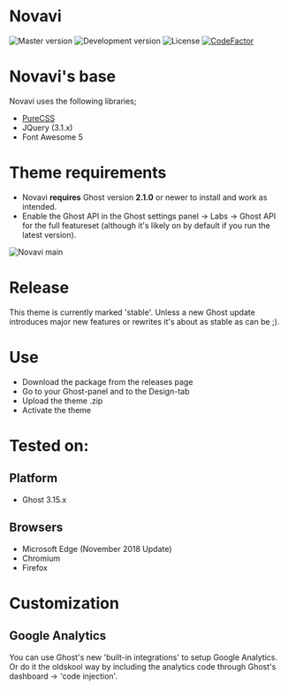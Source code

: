 # Novavi

![Master version](https://img.shields.io/github/package-json/v/pixelateddeveloper/novavi/master?style=flat-square)
![Development version](https://img.shields.io/github/package-json/v/pixelateddeveloper/novavi/dev?style=flat-square)
![License](https://img.shields.io/github/license/pixelateddeveloper/novavi?style=flat-square)
[![CodeFactor](https://www.codefactor.io/repository/github/pixelateddeveloper/novavi/badge)](https://www.codefactor.io/repository/github/pixelateddeveloper/novavi)

# Novavi's base
Novavi uses the following libraries;
- [PureCSS](https://github.com/pure-css/pure)
- JQuery (3.1.x)
- Font Awesome 5

# Theme requirements
- Novavi **requires** Ghost version **2.1.0** or newer to install and work as intended. 
- Enable the Ghost API in the Ghost settings panel -> Labs -> Ghost API for the full featureset (although it's likely on by default if you run the latest version).

![Novavi main](https://github.com/pixelateddeveloper/novavi/raw/master/assets/screenshot-desktop.png)

# Release
This theme is currently marked 'stable'. Unless a new Ghost update introduces major new features or rewrites it's about as stable as can be ;).

# Use
- Download the package from the releases page
- Go to your Ghost-panel and to the Design-tab
- Upload the theme .zip
- Activate the theme

# Tested on:

## Platform 
- Ghost 3.15.x

## Browsers
- Microsoft Edge (November 2018 Update)
- Chromium
- Firefox

# Customization

## Google Analytics
You can use Ghost's new 'built-in integrations' to setup Google Analytics. Or do it the oldskool way by including the analytics code through Ghost's dashboard -> 'code injection'.
